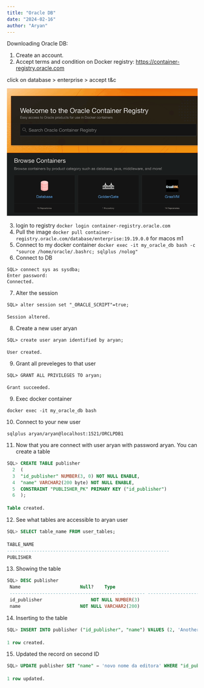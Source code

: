 ```yaml
---
title: "Oracle DB"
date: "2024-02-16"
author: "Aryan"
---
```


Downloading Oracle DB:

1) Create an account.
2) Accept terms and condition on Docker registry: https://container-registry.oracle.com

click on database > enterprise > accept t&c

![accept terms and conditions](/oracle-db/terms_and_condition.gif)

3) login to registry `docker login container-registry.oracle.com`
4) Pull the image `docker pull container-registry.oracle.com/database/enterprise:19.19.0.0` for macos m1
5) Connect to my docker container `docker exec -it my_oracle_db bash -c "source /home/oracle/.bashrc; sqlplus /nolog"`
6) Connect to DB

```
SQL> connect sys as sysdba;
Enter password:
Connected.
```

7) Alter the session

```
SQL> alter session set "_ORACLE_SCRIPT"=true;

Session altered.
```

8) Create a new user aryan

```
SQL> create user aryan identified by aryan;

User created.
```

9) Grant all preveleges to that user

```
SQL> GRANT ALL PRIVILEGES TO aryan;

Grant succeeded.
```

9) Exec docker container

```
docker exec -it my_oracle_db bash
```

10) Connect to your new user

```
sqlplus aryan/aryan@localhost:1521/ORCLPDB1
```

11) Now that you are connect with user aryan with password aryan. You can create a table

```sql
SQL> CREATE TABLE publisher
  2  (
  3  "id_publisher" NUMBER(3, 0) NOT NULL ENABLE,
  4  "name" VARCHAR2(200 byte) NOT NULL ENABLE,
  5  CONSTRAINT "PUBLISHER_PK" PRIMARY KEY ("id_publisher")
  6  );

Table created.
```

12. See what tables are accessible to aryan user

```sql
SQL> SELECT table_name FROM user_tables;

TABLE_NAME
------------------------------------------------------------
PUBLISHER
```

13) Showing the table

```sql
SQL> DESC publisher
 Name					   Null?    Type
 ----------------------------------------- -------- ----------------------------
 id_publisher				   NOT NULL NUMBER(3)
 name					   NOT NULL VARCHAR2(200)
 ```

 14) Inserting to the table

 ```sql
 SQL> INSERT INTO publisher ("id_publisher", "name") VALUES (2, 'Another Publisher');

1 row created.
```

15) Updated the record on second ID

```sql
SQL> UPDATE publisher SET "name" = 'novo nome da editora' WHERE "id_publisher" = 2;

1 row updated.
```

